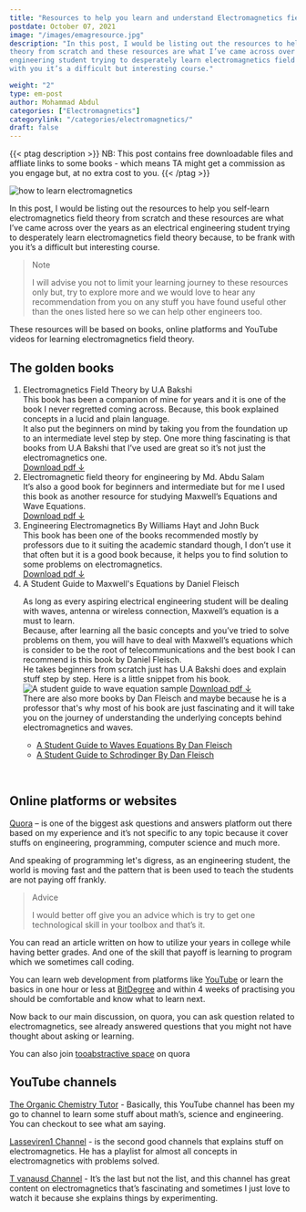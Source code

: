 ```yaml
---
title: "Resources to help you learn and understand Electromagnetics field theory from scratch"
postdate: October 07, 2021
image: "/images/emagresource.jpg"
description: "In this post, I would be listing out the resources to help you self-learn electromagnetics field
theory from scratch and these resources are what I’ve came across over the years as an electrical
engineering student trying to desperately learn electromagnetics field theory because, to be frank
with you it’s a difficult but interesting course."

weight: "2"
type: em-post
author: Mohammad Abdul
categories: ["Electromagnetics"]
categorylink: "/categories/electromagnetics/"
draft: false
---
```


{{< ptag description >}}
NB: This post contains free downloadable files and affliate links to some books - which means TA might get a
commission as you engage but, at no extra cost to you.
{{< /ptag >}}

<div class="content">
<img src="/images/emagresource.jpg" alt="how to learn electromagnetics">
<p>
In this post, I would be listing out the resources to help you self-learn electromagnetics field
theory from scratch and these resources are what I’ve came across over the years as an electrical
engineering student trying to desperately learn electromagnetics field theory because, to be frank
with you it’s a difficult but interesting course.
</p>
<blockquote class="blockquote">
<p class="little-nugget">Note</p>
<p class="quote-text">
I will advise you not to limit your learning journey to these resources only but, try to explore
more and we would love to hear any recommendation from you on any stuff you have found useful
other than the ones listed here so we can help other engineers too.
</p>
</blockquote>
<p>
</p>

<p>
These resources will be based on books, online platforms and YouTube videos for learning
electromagnetics field theory.
</p>
<h2>The golden books</h2>

<ol>
<li>
<span class="text-emphasis">Electromagnetics Field Theory by U.A Bakshi</span>
<br>
This book has been a companion of mine for years and it is one of the book I never regretted
coming across. Because, this book explained concepts in a lucid and plain language.
<br>
It also put the beginners on mind by taking you from the foundation up to an intermediate level
step by step.
One more thing fascinating is that books from U.A Bakshi that I’ve used are great so it’s not
just the electromagnetics one.
<br>
<a href="https://mega.nz/file/KqgHBYrA#WXCQeP9MY4Zo8SAJn1QJ9aD70jDYwbBS-E45hMGQvFc" target="_blank"
class="links-to-others">Download pdf &darr;</a>
</li>
<li>
<span class="text-emphasis">Electromagnetic field theory for engineering by Md. Abdu Salam</span>
<br>
It’s also a good book for beginners and intermediate but for me I used this book as another
resource for studying Maxwell’s Equations and Wave Equations.
<br>
<a href="https://mega.nz/file/jqxDhYrB#OzBG1ha0LkoLjG2XnPku9EKzHMnHCQTRwsH2xNJJyXo" target="_blank"
class="links-to-others">Download pdf &darr;</a>
</li>
<li>
<span class="text-emphasis">Engineering Electromagnetics By Williams Hayt and John Buck</span>
<br>
This book has been one of the books recommended mostly by professors due to it suiting the
academic standard though, I don’t use it that often but it is a good book because, it helps you
to find solution to some problems on electromagnetics. <br>
<a href="https://mega.nz/file/C2RT3CTR#s1wolYwjoW1wdAUGe8E6w91SaUw_9yKWLZOMmG-8j60" target="_blank"
class="links-to-others">Download pdf &darr;</a>
</li>
<li>
<span class="text-emphasis">A Student Guide to Maxwell's Equations by Daniel Fleisch</span>
<br>

As long as every aspiring electrical engineering student will be dealing with waves, antenna or
wireless connection,
Maxwell’s equation is a must to learn. <br> Because, after learning all the basic concepts and
you’ve
tried to solve problems on them, you will have to deal with Maxwell’s equations which is
consider
to be the root of telecommunications and the best book I can recommend is this book by Daniel
Fleisch.
<br>
He takes beginners from scratch just has U.A Bakshi does and explain stuff step by step. Here is
a little snippet from his book.
<img src="/images/danmaxwellshowcase.jpg" alt="A student guide to wave equation sample">
<a href="https://mega.nz/file/b3p02I7L#RokIa0PXNp97bze4ju27cqa8RN8oknsVK-mf7aeFOZU" target="_blank"
class="links-to-others">Download pdf &darr;</a>
<br>
There are also more books by Dan Fleisch and maybe because he is a professor that's why most of
his book
are just fascinating and it will take you on the journey of understanding the underlying
concepts
behind electromagnetics and waves.

<ul>
<li><a href="https://amzn.to/2XGUJFu" class="links-to-article">A Student Guide to Waves Equations By Dan
   Fleisch</a></li>
<li><a href="https://amzn.to/39kcBs3" class="links-to-article">A Student Guide to Schrodinger By Dan
   Fleisch</a></li>

</ul>

</li>

</ol>
<br>
<h2> Online platforms or websites</h2>

<p>
<span class="text-emphasis"><a href="https://www.quora.com/" class="links-to-others">Quora</a></span> – is one
of the
biggest ask questions and answers platform out there based on my experience and it’s not specific to
any topic because it cover stuffs on engineering, programming, computer science and much more.
</p>
<p>

And speaking of programming let's digress, as an engineering student, the world is moving fast and
the pattern that is been used to teach the students are not paying off frankly.

</p>
<blockquote class="blockquote">
<p class="little-nugget">Advice</p>
<p class="quote-text">

I would better off give you an advice which is try to get one technological skill in your
toolbox and that’s it.</p>

</blockquote>
<p> You can read an article written on how to utilize your years in college while having better grades.
And one of the skill that payoff is learning to program which we sometimes call coding.
</p>

<p>
You can learn web development from platforms like <a href="https://youtube.com" class="links-to-others">YouTube</a> 
or learn the basics in one hour or less at  
<a class="links-to-others" href="https://shareasale.com/r.cfm?b=1719480&u=2984200&m=104000&urllink=&afftrack=">BitDegree</a>
and
within 4 weeks of practising you should be
comfortable and know what to learn next.
</p>

<p>
Now back to our main discussion, on quora, you can ask question related to electromagnetics, see
already answered questions that you might not have thought about asking or learning.

</p>
<p>You can also join <a href=" https://tooabstractive.quora.com" class="links-to-others">tooabstractive
space</a> on quora</p>
<h2>YouTube channels </h2>
<p>
<span class="text-emphasis"><a href="https://www.youtube.com/channel/UCEWpbFLzoYGPfuWUMFPSaoA"
class="links-to-others"> The Organic Chemistry Tutor</a></span> -
Basically, this YouTube channel has been my go to channel to learn some stuff about math’s, science
and
engineering. You can checkout to see what am saying.
</p>
<p>
<span class="text-emphasis"><a href="https://www.youtube.com/channel/UC6x7DywfEqLg-3Cg_JnyTlg"
class="links-to-others"> Lasseviren1 Channel</a></span> -
is the second good channels that explains stuff on electromagnetics. He has a
playlist for almost all concepts in electromagnetics with problems solved.
</p>
<p>
<span class="text-emphasis"><a href="https://www.youtube.com/channel/UClAUb1ccNFYA4emRLT_NU7w"
class="links-to-others"> T vanausd Channel</a></span> -
It’s the last but not the list, and this channel has great content on electromagnetics that’s
fascinating
and sometimes I just love to watch it because she explains things by experimenting.
</p>

</div>
